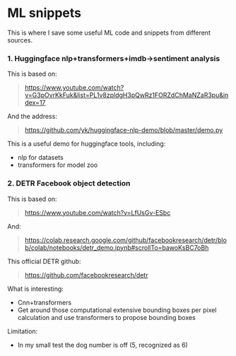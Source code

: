 # ML snippets
This is where I save some useful ML code and snippets from different sources.
### 1. Huggingface nlp+transformers+imdb->sentiment analysis
This is based on:
> https://www.youtube.com/watch?v=G3pOvrKkFuk&list=PL1v8zpldgH3pQwRz1FORZdChMaNZaR3pu&index=17

And the address:
> https://github.com/yk/huggingface-nlp-demo/blob/master/demo.py

This is a useful demo for huggingface tools, including:
- nlp for datasets
- transformers for model zoo

### 2. DETR Facebook object detection

This is based on:
> https://www.youtube.com/watch?v=LfUsGv-ESbc

And:
> https://colab.research.google.com/github/facebookresearch/detr/blob/colab/notebooks/detr_demo.ipynb#scrollTo=bawoKsBC7oBh

This official DETR github:
> https://github.com/facebookresearch/detr

What is interesting:
- Cnn+transformers
- Get around those computational extensive bounding boxes per pixel calculation and use transformers to propose bounding boxes

Limitation:
- In my small test the dog number is off (5, recognized as 6)
